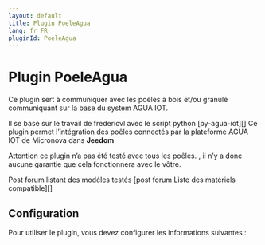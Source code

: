 ```yaml
---
layout: default
title: Plugin PoeleAgua
lang: fr_FR
pluginId: PoeleAgua
---
```


# Plugin PoeleAgua

Ce plugin sert à communiquer avec les poêles à bois et/ou granulé communiquant sur la base du system AGUA IOT.

Il se base sur le travail de fredericvl avec le script python [py-agua-iot][]
Ce plugin permet l’intégration des poêles connectés par la plateforme AGUA IOT de Micronova dans **Jeedom**

Attention ce plugin n’a pas été testé avec tous les poêles. , il n’y a donc aucune garantie que cela fonctionnera avec le vôtre.

Post forum listant des modéles testés [post forum Liste des matériels compatible][]

## Configuration

Pour utiliser le plugin, vous devez configurer les informations suivantes :

